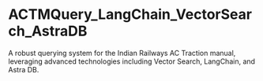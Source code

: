 # ACTMQuery_LangChain_VectorSearch_AstraDB
A robust querying system for the Indian Railways AC Traction manual, leveraging advanced technologies including Vector Search, LangChain, and Astra DB. 
